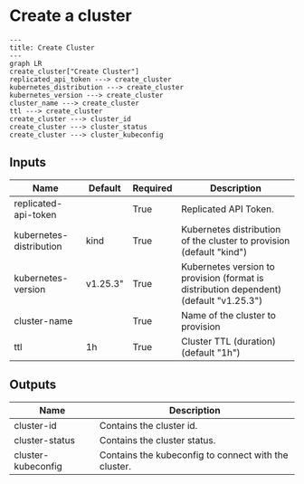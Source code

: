 # Create a cluster

```mermaid
---
title: Create Cluster
---
graph LR
create_cluster["Create Cluster"]
replicated_api_token ---> create_cluster
kubernetes_distribution ---> create_cluster
kubernetes_version ---> create_cluster
cluster_name ---> create_cluster
ttl ---> create_cluster
create_cluster ---> cluster_id
create_cluster ---> cluster_status
create_cluster ---> cluster_kubeconfig
```
## Inputs
| Name | Default | Required | Description |
| --- | --- | --- | --- |
| replicated-api-token |  | True | Replicated API Token. |
| kubernetes-distribution | kind | True | Kubernetes distribution of the cluster to provision (default "kind") |
| kubernetes-version | v1.25.3" | True | Kubernetes version to provision (format is distribution dependent) (default "v1.25.3") |
| cluster-name |  | True | Name of the cluster to provision |
| ttl | 1h | True | Cluster TTL (duration) (default "1h") |

## Outputs
| Name | Description |
| --- | --- |
| cluster-id | Contains the cluster id. |
| cluster-status | Contains the cluster status. |
| cluster-kubeconfig | Contains the kubeconfig to connect with the cluster. |
